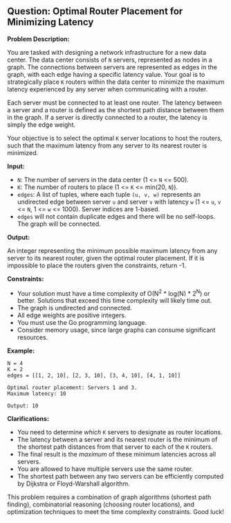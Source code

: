 ## Question: Optimal Router Placement for Minimizing Latency

**Problem Description:**

You are tasked with designing a network infrastructure for a new data center. The data center consists of `N` servers, represented as nodes in a graph. The connections between servers are represented as edges in the graph, with each edge having a specific latency value. Your goal is to strategically place `K` routers within the data center to minimize the maximum latency experienced by any server when communicating with a router.

Each server must be connected to at least one router. The latency between a server and a router is defined as the shortest path distance between them in the graph. If a server is directly connected to a router, the latency is simply the edge weight.

Your objective is to select the optimal `K` server locations to host the routers, such that the maximum latency from any server to its nearest router is minimized.

**Input:**

*   `N`: The number of servers in the data center (1 <= `N` <= 500).
*   `K`: The number of routers to place (1 <= `K` <= min(20, `N`)).
*   `edges`: A list of tuples, where each tuple `(u, v, w)` represents an undirected edge between server `u` and server `v` with latency `w` (1 <= `u`, `v` <= `N`, 1 <= `w` <= 1000).  Server indices are 1-based.
*   `edges` will not contain duplicate edges and there will be no self-loops. The graph will be connected.

**Output:**

An integer representing the minimum possible maximum latency from any server to its nearest router, given the optimal router placement.  If it is impossible to place the routers given the constraints, return -1.

**Constraints:**

*   Your solution must have a time complexity of O(N<sup>2</sup> * log(N) * 2<sup>N</sup>) or better.  Solutions that exceed this time complexity will likely time out.
*   The graph is undirected and connected.
*   All edge weights are positive integers.
*   You must use the Go programming language.
*   Consider memory usage, since large graphs can consume significant resources.

**Example:**

```
N = 4
K = 2
edges = [[1, 2, 10], [2, 3, 10], [3, 4, 10], [4, 1, 10]]

Optimal router placement: Servers 1 and 3.
Maximum latency: 10

Output: 10
```

**Clarifications:**

*   You need to determine *which* `K` servers to designate as router locations.
*   The latency between a server and its nearest router is the minimum of the shortest path distances from that server to each of the `K` routers.
*   The final result is the *maximum* of these minimum latencies across all servers.
*   You are allowed to have multiple servers use the same router.
*   The shortest path between any two servers can be efficiently computed by Dijkstra or Floyd-Warshall algorithm.

This problem requires a combination of graph algorithms (shortest path finding), combinatorial reasoning (choosing router locations), and optimization techniques to meet the time complexity constraints. Good luck!
